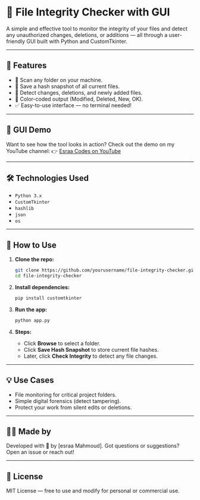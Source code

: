# 🔐 File Integrity Checker with GUI

A simple and effective tool to monitor the integrity of your files and detect any unauthorized changes, deletions, or additions — all through a user-friendly GUI built with Python and CustomTkinter.

---

## 🚀 Features

* 📁 Scan any folder on your machine.
* 🧠 Save a hash snapshot of all current files.
* 🔎 Detect changes, deletions, and newly added files.
* 🌈 Color-coded output (Modified, Deleted, New, OK).
* ✅ Easy-to-use interface — no terminal needed!

---

## 🎥 GUI Demo

Want to see how the tool looks in action?
Check out the demo on my YouTube channel:
👉 [Esraa Codes on YouTube](https://www.youtube.com/@EsraaCodes-e7j/videos)

---

## 🛠️ Technologies Used

* `Python 3.x`
* `CustomTkinter`
* `hashlib`
* `json`
* `os`

---

## 🧪 How to Use

1. **Clone the repo:**

   ```bash
   git clone https://github.com/yourusername/file-integrity-checker.git
   cd file-integrity-checker
   ```

2. **Install dependencies:**

   ```bash
   pip install customtkinter
   ```

3. **Run the app:**

   ```bash
   python app.py
   ```

4. **Steps:**

   * Click **Browse** to select a folder.
   * Click **Save Hash Snapshot** to store current file hashes.
   * Later, click **Check Integrity** to detect any file changes.

---

## 💡 Use Cases

* File monitoring for critical project folders.
* Simple digital forensics (detect tampering).
* Protect your work from silent edits or deletions.

---

## 👨‍💻 Made by

Developed with 💙 by \[esraa Mahmoud].
Got questions or suggestions? Open an issue or reach out!

---

## 📜 License

MIT License — free to use and modify for personal or commercial use.
